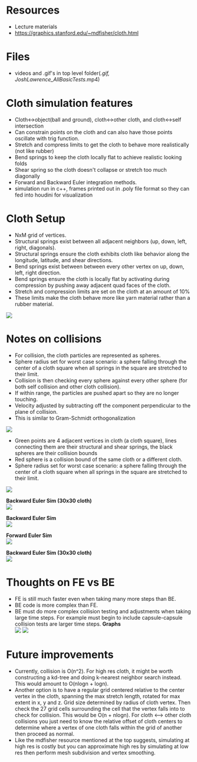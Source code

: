 # Resources
* Lecture materials 
* https://graphics.stanford.edu/~mdfisher/cloth.html 

# Files
* videos and .gif's in top level folder(*.gif, JoshLawrence_AllBasicTests*.mp4)

# Cloth simulation features 
* Cloth<->object(ball and ground), cloth<->other cloth, and cloth<->self intersection
* Can constrain points on the cloth and can also have those points oscillate with trig function.
* Stretch and compress limits to get the cloth to behave more realistically (not like rubber)
* Bend springs to keep the cloth locally flat to achieve realistic looking folds
* Shear spring so the cloth doesn't collapse or stretch too much diagonally
* Forward and Backward Euler integration methods.
* simulation run in c++, frames printed out in .poly file format so they can fed into houdini for visualization

# Cloth Setup
* NxM grid of vertices. 
* Structural springs exist between all adjacent neighbors (up, down, left, right, diagonals).
* Structural springs ensure the cloth exhibits cloth like behavior along the longitude, latitude, and shear directions.
* Bend springs exist between between every other vertex on up, down, left, right direction. 
* Bend springs ensure the cloth is locally flat by activating during compression by pushing away adjacent quad faces of the cloth.
* Stretch and compression limits are set on the cloth at an amount of 10% 
* These limits make the cloth behave more like yarn material rather than a rubber material.

![](clothSetup.png)

# Notes on collisions
* For collision, the cloth particles are represented as spheres. 
* Sphere radius set for worst case scenario: a sphere falling through the center of a cloth square when all springs in the square are stretched to their limit.
* Collision is then checking every sphere against every other sphere (for both self collision and other cloth collision).
* If within range, the particles are pushed apart so they are no longer touching.
* Velocity adjusted by subtracting off the component perpendicular to the plane of collision.
* This is similar to Gram-Schmidt orthogonalization

![](GramSchmidt.png)

* Green points are 4 adjacent vertices in cloth (a cloth square), lines connecting them are their structural and shear springs, the black spheres are their collision bounds
* Red sphere is a collision bound of the same cloth or a different cloth. 
* Sphere radius set for worst case scenario: a sphere falling through the center of a cloth square when all springs in the square are stretched to their limit.

![](collisionCloth.png)


**Backward Euler Sim (30x30 cloth)**<br />
![](BE3.gif)

**Backward Euler Sim**<br />
![](BE.gif)

**Forward Euler Sim**<br />
![](FE.gif)


**Backward Euler Sim (30x30 cloth)**<br />
![](BE3.gif)

# Thoughts on FE vs BE
* FE is still much faster even when taking many more steps than BE.
* BE code is more complex than FE.
* BE must do more complex collision testing and adjustments when taking large time steps. For example must begin to include capsule-capsule collision tests are larger time steps. 
**Graphs**<br />
![](graph1.png)
![](graph2.png)

# Future improvements
* Currently, collision is O(n^2). For high res cloth, it might be worth constructing a kd-tree and doing k-nearest neighbor search instead. This would amount to O(nlogn + logn).
* Another option is to have a regular grid centered relative to the center vertex in the cloth, spanning the max stretch length, rotated for max extent in x, y and z. Grid size determined by radius of cloth vertex. Then check the 27 grid cells surrounding the cell that the vertex falls into to check for collision. This would be O(n + nlogn). For cloth <--> other cloth collisions you just need to know the relative offset of cloth centers to determine where a vertex of one cloth falls within the grid of another then proceed as normal.
* Like the mdfisher resource mentioned at the top suggests, simulating at high res is costly but you can approximate high res by simulating at low res then perform mesh subdivision and vertex smoothing. 

